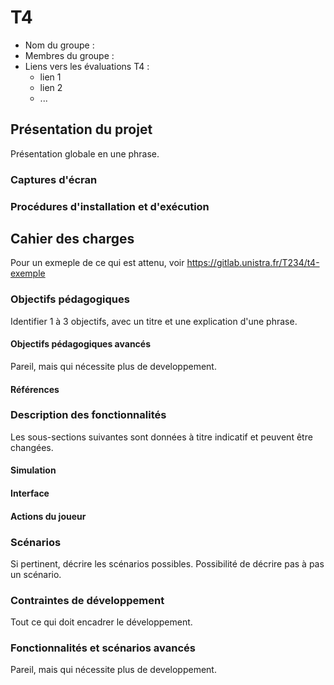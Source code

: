 # T4

- Nom du groupe : 
- Membres du groupe : 
- Liens vers les évaluations T4 :
  - lien 1
  - lien 2
  - ...

## Présentation du projet

Présentation globale en une phrase.

### Captures d'écran

### Procédures d'installation et d'exécution

## Cahier des charges

Pour un exmeple de ce qui est attenu, voir https://gitlab.unistra.fr/T234/t4-exemple

### Objectifs pédagogiques

Identifier 1 à 3 objectifs, avec un titre et une explication d'une phrase.

#### Objectifs pédagogiques avancés 

Pareil, mais qui nécessite plus de developpement.

#### Références

### Description des fonctionnalités

Les sous-sections suivantes sont données à titre indicatif et peuvent être changées.

#### Simulation

#### Interface

#### Actions du joueur

### Scénarios

Si pertinent, décrire les scénarios possibles. Possibilité de décrire pas à pas un scénario.

### Contraintes de développement

Tout ce qui doit encadrer le développement.

### Fonctionnalités et scénarios avancés

Pareil, mais qui nécessite plus de developpement.

